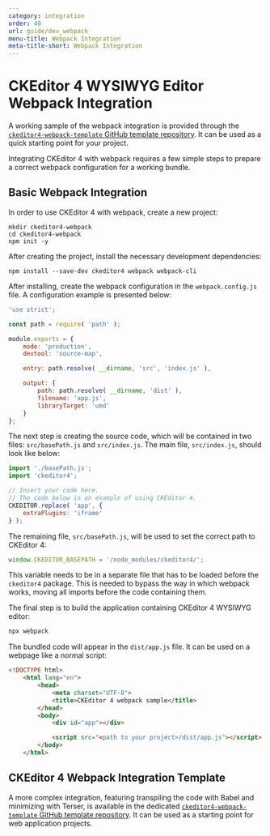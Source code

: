 ```yaml
---
category: integration
order: 40
url: guide/dev_webpack
menu-title: Webpack Integration
meta-title-short: Webpack Integration
---
```

<!--
Copyright (c) 2003-2020, CKSource - Frederico Knabben. All rights reserved.
For licensing, see LICENSE.md.
-->

# CKEditor 4 WYSIWYG Editor Webpack Integration

<info-box info="">
	A working sample of the webpack integration is provided through the <a href="https://github.com/ckeditor/ckeditor4-webpack-template"><code>ckeditor4-webpack-template</code> GitHub template repository</a>. It can be used as a quick starting point for your project.
</info-box>

Integrating CKEditor 4 with webpack requires a few simple steps to prepare a correct webpack configuration for a working bundle.

## Basic Webpack Integration

In order to use CKEditor 4 with webpack, create a new project:

```
mkdir ckeditor4-webpack
cd ckeditor4-webpack
npm init -y
```

After creating the project, install the necessary development dependencies:

```
npm install --save-dev ckeditor4 webpack webpack-cli
```

After installing, create the webpack configuration in the `webpack.config.js` file. A configuration example is presented below:

```js
'use strict';

const path = require( 'path' );

module.exports = {
	mode: 'production',
	devtool: 'source-map',

	entry: path.resolve( __dirname, 'src', 'index.js' ),

	output: {
		path: path.resolve( __dirname, 'dist' ),
		filename: 'app.js',
		libraryTarget: 'umd'
	}
};
```

The next step is creating the source code, which will be contained in two files: `src/basePath.js` and `src/index.js`. The main file, `src/index.js`, should look like below:

```js
import './basePath.js';
import 'ckeditor4';

// Insert your code here.
// The code below is an example of using CKEditor 4.
CKEDITOR.replace( 'app', {
	extraPlugins: 'iframe'
} );
```

The remaining file, `src/basePath.js`, will be used to set the correct path to CKEditor 4:

```js
window.CKEDITOR_BASEPATH = '/node_modules/ckeditor4/';
```

This variable needs to be in a separate file that has to be loaded before the `ckeditor4` package. This is needed to bypass the way in which webpack works, moving all imports before the code containing them.

The final step is to build the application containing CKEditor 4 WYSIWYG editor:

```js
npx webpack
```

The bundled code will appear in the `dist/app.js` file. It can be used on a webpage like a normal script:

```html
<!DOCTYPE html>
	<html lang="en">
		<head>
			<meta charset="UTF-8">
			<title>CKEditor 4 webpack sample</title>
		</head>
		<body>
			<div id="app"></div>

			<script src="<path to your project>/dist/app.js"></script>
		</body>
	</html>
```

## CKEditor 4 Webpack Integration Template

A more complex integration, featuring transpiling the code with Babel and minimizing with Terser, is available in the dedicated [`ckeditor4-webpack-template` GitHub template repository](https://github.com/ckeditor/ckeditor4-webpack-template). It can be used as a starting point for web application projects.
